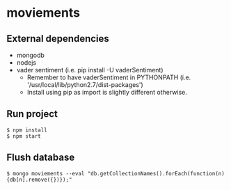 # moviements

## External dependencies
* mongodb
* nodejs
* vader sentiment (i.e. pip install -U vaderSentiment)
    - Remember to have vaderSentiment in PYTHONPATH (i.e. '/usr/local/lib/python2.7/dist-packages')
    - Install using pip as import is slightly different otherwise.

## Run project
```
$ npm install
$ npm start
```

## Flush database
```
$ mongo moviements --eval "db.getCollectionNames().forEach(function(n){db[n].remove({})});"
```